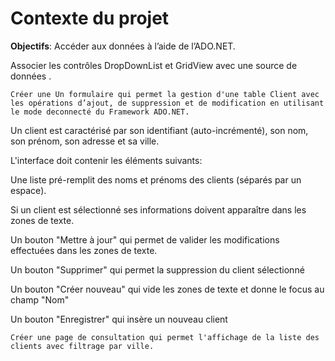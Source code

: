 # Contexte du projet

**Objectifs**: Accéder aux données à l’aide de l’ADO.NET.

Associer les contrôles DropDownList et GridView avec une source de données .

    Créer une Un formulaire qui permet la gestion d'une table Client avec les opérations d’ajout, de suppression et de modification en utilisant le mode deconnecté du Framework ADO.NET.

Un client est caractérisé par son identifiant (auto-incrémenté), son nom, son prénom, son adresse et sa ville.

L'interface doit contenir les éléments suivants:

Une liste pré-remplit des noms et prénoms des clients (séparés par un espace).

Si un client est sélectionné ses informations doivent apparaître dans les zones de texte.

Un bouton "Mettre à jour" qui permet de valider les modifications effectuées dans les zones de texte.

Un bouton "Supprimer" qui permet la suppression du client sélectionné

Un bouton "Créer nouveau" qui vide les zones de texte et donne le focus au champ "Nom"

Un bouton "Enregistrer" qui insère un nouveau client

    Créer une page de consultation qui permet l'affichage de la liste des clients avec filtrage par ville.

